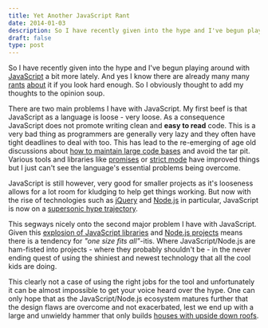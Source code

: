```yaml
---
title: Yet Another JavaScript Rant
date: 2014-01-03
description: So I have recently given into the hype and I've begun playing around with JavaScript a bit more lately. And yes I know there are already many many rants about it if you look hard enough. So I obviously thought to add my thoughts to the opinion soup.
draft: false
type: post
---
```


So I have recently given into the hype and I've begun playing around with [JavaScript](http://en.wikipedia.org/wiki/JavaScript "Javascript") a bit more lately. And yes I know there are already many many [rants](http://www.boronine.com/2012/12/14/Why-JavaScript-Still-Sucks/ "Why Javascript Still Sucks") [about](http://live.julik.nl/2013/05/javascript-is-shit "For modern development Javascript indeed is a dissapointing language") it if you look hard enough. So I obviously thought to add my thoughts to the opinion soup.

There are two main problems I have with JavaScript. My first beef is that JavaScript as a language is loose - very loose. As a consequence JavaScript does not promote writing clean and **easy to read** code. This is a very bad thing as programmers are generally very lazy and they often have tight deadlines to deal with too. This has lead to the re-emerging of age old discussions about [how to maintain large code bases](http://addyosmani.com/largescalejavascript/ "Patterns For Large-Scale JavaScript Application Architecture") and avoid the tar pit. Various tools and libraries like [promises](https://developer.mozilla.org/en-US/docs/Web/JavaScript/Reference/Global_Objects/Promise "Promise") or [strict mode](https://developer.mozilla.org/en-US/docs/Web/JavaScript/Reference/Functions_and_function_scope/Strict_mode "Strict Mode") have improved things but I just can't see the language's essential problems being overcome.

JavaScript is still however, very good for smaller projects as it's looseness allows for a lot room for kludging to help get things working. But now with the rise of technologies such as [jQuery](http://jquery.com/ "jQuery") and [Node.js](http://nodejs.org/ "Node.js") in particular, JavaScript is now on a [supersonic hype trajectory](https://twitter.com/dberkholz/status/395668796200849408 "New GitHub repos per year, by programming language").

This segways nicely onto the second major problem I have with JavaScript. Given this [explosion of JavaScript libraries](http://ocpsoft.org/opensource/javascript-is-the-new-perl/ "JavaScript is the New Perl") and [Node.js projects](https://github.com/joyent/node/wiki/Projects,-Applications,-and-Companies-Using-Node "Projects, Applications, and Companies Using Node") means there is a tendency for *"one size fits all"*-itis. Where JavaScript/Node.js are ham-fisted into projects - where they probably shouldn't be - in the never ending quest of using the shiniest and newest technology that all the cool kids are doing.

This clearly not a case of using the right jobs for the tool and unfortunately it can be almost impossible to get your voice heard over the hype. One can only hope that as the JavaScript/Node.js ecosystem matures further that the design flaws are overcome and not exacerbated, lest we end up with a large and unwieldy hammer that only builds [houses with upside down roofs](http://me.veekun.com/blog/2012/04/09/php-a-fractal-of-bad-design/ "PHP: A Fractal of Bad Design").

&nbsp;
